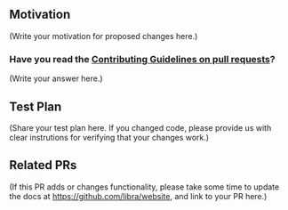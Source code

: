 <!--
Thank you for sending a PR. We appreciate you spending time to help improve the Libra project.
-->

## Motivation

(Write your motivation for proposed changes here.)

### Have you read the [Contributing Guidelines on pull requests](https://github.com/libra/libra/blob/master/CONTRIBUTING.md#pull-requests)?

(Write your answer here.)

## Test Plan

(Share your test plan here. If you changed code, please provide us with clear instrutions for verifying that your changes work.)

## Related PRs

(If this PR adds or changes functionality, please take some time to update the docs at https://github.com/libra/website, and link to your PR here.)
